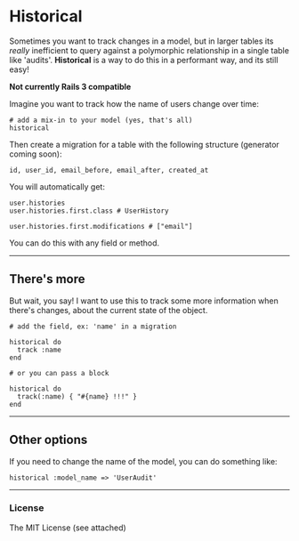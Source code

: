 # Historical

Sometimes you want to track changes in a model, but in larger tables its _really_ inefficient to query against a polymorphic relationship in a single table like 'audits'.  __Historical__ is a way to do this in a performant way, and its still easy!

__Not currently Rails 3 compatible__

Imagine you want to track how the name of users change over time:

    # add a mix-in to your model (yes, that's all)
    historical

Then create a migration for a table with the following structure (generator coming soon):

    id, user_id, email_before, email_after, created_at

You will automatically get:

    user.histories
    user.histories.first.class # UserHistory

    user.histories.first.modifications # ["email"]

You can do this with any field or method.

---

## There's more

But wait, you say!  I want to use this to track some more information when there's changes, about the current state of the object.

    # add the field, ex: 'name' in a migration
    
    historical do
      track :name
    end

    # or you can pass a block

    historical do
      track(:name) { "#{name} !!!" }
    end

---

## Other options

If you need to change the name of the model, you can do something like:

    historical :model_name => 'UserAudit'

---

### License

The MIT License (see attached)
